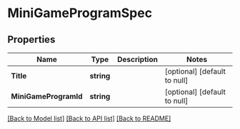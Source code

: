 # MiniGameProgramSpec

## Properties
Name | Type | Description | Notes
------------ | ------------- | ------------- | -------------
**Title** | **string** |  | [optional] [default to null]
**MiniGameProgramId** | **string** |  | [optional] [default to null]

[[Back to Model list]](../README.md#documentation-for-models) [[Back to API list]](../README.md#documentation-for-api-endpoints) [[Back to README]](../README.md)


